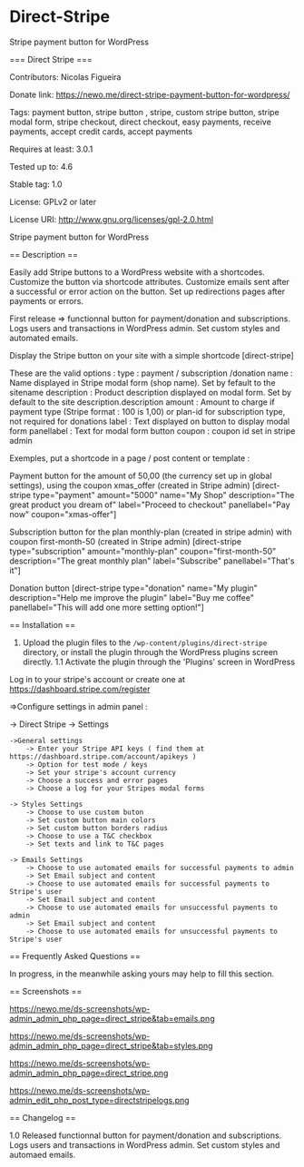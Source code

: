 # Direct-Stripe
Stripe payment button for WordPress

=== Direct Stripe ===

Contributors: Nicolas Figueira

Donate link: https://newo.me/direct-stripe-payment-button-for-wordpress/

Tags: payment button, stripe button , stripe, custom stripe button, stripe modal form, stripe checkout, direct checkout, easy payments, receive payments, accept credit cards, accept payments

Requires at least: 3.0.1

Tested up to: 4.6

Stable tag: 1.0

License: GPLv2 or later

License URI: http://www.gnu.org/licenses/gpl-2.0.html


Stripe payment button for WordPress

== Description ==

Easily add Stripe buttons to a WordPress website with a shortcodes.
Customize the button via shortcode attributes.
Customize emails sent after a successful or error action on the button.
Set up redirections pages after payments or errors.

First release => functionnal button for payment/donation and subscriptions. 
Logs users and transactions in WordPress admin. 
Set custom styles and automated emails.

Display the Stripe button on your site with a simple shortcode [direct-stripe]

These are the valid options :
 type : payment / subscription /donation
 name : Name displayed in Stripe modal form (shop name). Set by fefault to the sitename
 description : Product description displayed on modal form. Set by default to the site description.description
 amount : Amount to charge if payment type (Stripe format : 100 is 1,00) or plan-id for subscription type, not required for donations
 label : Text displayed on button to display modal form
 panellabel : Text for modal form button
 coupon : coupon id set in stripe admin
 
 Exemples, put a shortcode in a page / post content or template :
 
 Payment button for the amount of 50,00 (the currency set up in global settings), using the coupon xmas_offer (created in Stripe admin)
 [direct-stripe type="payment" amount="5000" name="My Shop" description="The great product you dream of" label="Proceed to checkout" panellabel="Pay now" coupon="xmas-offer"]
 
 Subscription button for the plan monthly-plan (created in stripe admin) with coupon first-month-50 (created in Stripe admin)
 [direct-stripe type="subscription" amount="monthly-plan" coupon="first-month-50" description="The great monthly plan" label="Subscribe" panellabel="That's it"]
 
 Donation button 
 [direct-stripe type="donation" name="My plugin" description="Help me improve the plugin" label="Buy me coffee" panellabel="This will add one more setting option!"]

== Installation ==


1. Upload the plugin files to the `/wp-content/plugins/direct-stripe` directory, or install the plugin through the WordPress plugins screen directly.
1.1 Activate the plugin through the 'Plugins' screen in WordPress

Log in to your stripe's account or create one at https://dashboard.stripe.com/register

=>Configure settings in admin panel :

  -> Direct Stripe -> Settings
  
    ->General settings
        -> Enter your Stripe API keys ( find them at https://dashboard.stripe.com/account/apikeys )
        -> Option for test mode / keys
        -> Set your stripe's account currency 
        -> Choose a success and error pages
        -> Choose a log for your Stripes modal forms
        
    -> Styles Settings
        -> Choose to use custom buton
        -> Set custom button main colors
        -> Set custom button borders radius
        -> Choose to use a T&C checkbox 
        -> Set texts and link to T&C pages
        
    -> Emails Settings
        -> Choose to use automated emails for successful payments to admin
        -> Set Email subject and content
        -> Choose to use automated emails for successful payments to Stripe's user
        -> Set Email subject and content
        -> Choose to use automated emails for unsuccessful payments to admin
        -> Set Email subject and content
        -> Choose to use automated emails for unsuccessful payments to Stripe's user


== Frequently Asked Questions ==

In progress, in the meanwhile asking yours may help to fill this section.


== Screenshots ==

https://newo.me/ds-screenshots/wp-admin_admin_php_page=direct_stripe&tab=emails.png

https://newo.me/ds-screenshots/wp-admin_admin_php_page=direct_stripe&tab=styles.png

https://newo.me/ds-screenshots/wp-admin_admin_php_page=direct_stripe.png

https://newo.me/ds-screenshots/wp-admin_edit_php_post_type=directstripelogs.png

== Changelog ==

1.0 Released functionnal button for payment/donation and subscriptions. Logs users and transactions in WordPress admin. Set custom styles and automaed emails.